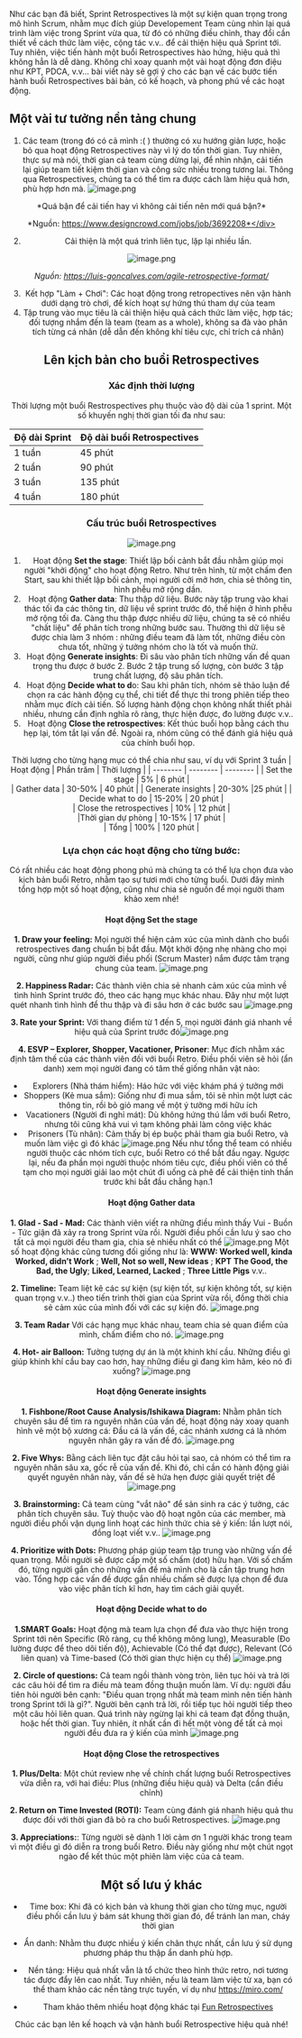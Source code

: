 Như các bạn đã biết, Sprint Retrospectives là một sự kiện quan trọng trong mô hình Scrum, nhằm mục đích giúp Developement Team cùng nhìn lại quá trình làm việc trong Sprint vừa qua, từ đó có những điều chỉnh, thay đổi cần thiết về cách thức làm việc, cộng tác v.v.. để cải thiện hiệu quả Sprint tới. Tuy nhiên, việc tiến hành một buổi Retrospectives hào hứng, hiệu quả thì không hẳn là dễ dàng. Không chỉ xoay quanh một vài hoạt động đơn điệu như KPT, PDCA, v.v... bài viết này sẽ gợi ý cho các bạn về các bước tiến hành buổi Retrospectives bài bản, có kế hoạch, và phong phú về các hoạt động.

## Một vài tư tưởng nền tảng chung
1. Các team (trong đó có cả mình :( ) thường có xu hướng giản lược, hoặc bỏ qua hoạt động Retrospectives này vì lý do tốn thời gian. Tuy nhiên, thực sự mà nói, thời gian cả team cùng dừng lại, để nhìn nhận, cải tiến lại giúp team tiết kiệm thời gian và công sức nhiều trong tương lai. Thông qua Retrospectives, chúng ta có thể tìm ra được cách làm hiệu quả hơn, phù hợp hơn mà.
![image.png](https://images.viblo.asia/f571778f-80a5-4271-ae01-42a54b15f84b.png)

<div align="center">*Quá bận để cải tiến hay vì không cải tiến nên mới quá bận?*

*Nguồn: https://www.designcrowd.com/jobs/job/3692208*</div>

2. Cải thiện là một quá trình liên tục, lặp lại nhiều lần.

![image.png](https://images.viblo.asia/39b3542c-a00e-43fe-816d-3b5fd6411ad7.png)

*Nguồn: https://luis-goncalves.com/agile-retrospective-format/*

3. Kết hợp "Làm + Chơi": Các hoạt động trong retropectives nên vận hành dưới dạng trò chơi, để kích hoạt sự hứng thú tham dự của team
4. Tập trung vào mục tiêu là cải thiện hiệu quả cách thức làm việc, hợp tác; đối tượng nhắm đến là team (team as a whole), không sa đà vào phân tích từng cá nhân (dễ dẫn đến không khí tiêu cực, chỉ trích cá nhân)

## Lên kịch bản cho buổi Retrospectives

### Xác định thời lượng
Thời lượng một buổi Restrospectives phụ thuộc vào độ dài của 1 sprint. Một số khuyến nghị thời gian tối đa như sau:

| Độ dài Sprint | Độ dài buổi Retrospectives | 
| -------- | -------- | 
| 1 tuần     | 45 phút     |
| 2 tuần     | 90 phút     |
| 3 tuần     | 135 phút     |
| 4 tuần     | 180 phút     |
### Cấu trúc buổi Retrospectives
![image.png](https://images.viblo.asia/a57a14c6-c4b3-4b38-b95b-6c301b3544ad.png)
1. Hoạt động **Set the stage**: Thiết lập bối cảnh bắt đầu nhằm giúp mọi người "khởi động" cho hoạt động Retro. Như trên hình, từ một chấm đen Start, sau khi thiết lập bối cảnh, mọi người cởi mở hơn, chia sẻ thông tin, hình phễu mở rộng dần.
2. Hoạt động **Gather data**: Thu thập dữ liệu. Bước này tập trung vào khai thác tối đa các thông tin, dữ liệu về sprint trước đó, thể hiện ở hình phễu mở rộng tối đa. Càng thu thập được nhiều dữ liệu, chúng ta sẽ có nhiều "chất liệu" để phân tích trong những bước sau. Thường thì dữ liệu sẽ được chia làm 3 nhóm : những điều team đã làm tốt, những điều còn chưa tốt, những ý tưởng nhóm cho là tốt và muốn thử.
3. Hoạt động **Generate insights**: Đi sâu vào phân tích những vấn đề quan trọng thu được ở bước 2. Bước 2 tập trung số lượng, còn bước 3 tập trung chất lượng, độ sâu phân tích.
4. Hoạt động **Decide what to d**o: Sau khi phân tích, nhóm sẽ thảo luận để chọn ra các hành động cụ thể, chi tiết để thực thi trong phiên tiếp theo nhằm mục đích cải tiến. Số lượng hành động chọn không nhất thiết phải nhiều, nhưng cần định nghĩa rõ ràng, thực hiện được, đo lường được v.v..
5. Hoạt động **Close the retrospectives**: Kết thúc buổi họp bằng cách thu hẹp lại, tóm tắt lại vấn đề. Ngoài ra, nhóm cũng có thể đánh giá hiệu quả của chính buổi họp.

Thời lượng cho từng hạng mục có thể chia như sau, ví dụ với Sprint 3 tuần
| Hoạt động | Phần trăm | Thời lượng  | 
| -------- | -------- |  -------- | 
| Set the stage     |  5%  | 6 phút     |   
| Gather data     |  30-50%  | 40 phút     | 
| Generate insights     | 20-30%    |25 phút     | 
| Decide what to do     |   15-20% | 20 phút     |   
| Close the retrospectives     |   10% | 12 phút     |  
|Thời gian dự phòng     |   10-15% | 17 phút     |   
| Tổng     |   100% | 120 phút     |   

### Lựa chọn các hoạt động cho từng bước:
Có rất nhiều các hoạt động phong phú mà chúng ta có thể lựa chọn đưa vào kịch bản buổi Retro, nhằm tạo sự tươi mới cho từng buổi. Dưới đây mình tổng hợp một số hoạt động, cũng như chia sẻ nguồn để mọi người tham khảo xem nhé!
#### Hoạt động Set the stage
**1. Draw your feeling:** Mọi người thể hiện cảm xúc của mình dành cho buổi retrospectives đang chuẩn bị bắt đầu. Một khởi động nhẹ nhàng cho mọi người, cũng như giúp người điều phối (Scrum Master) nắm được tâm trạng chung của team. ![image.png](https://images.viblo.asia/8b31ac4e-f753-45da-a455-3dabac9010d2.png)

**2.  Happiness Radar:** Các thành viên chia sẻ nhanh cảm xúc của mình về tình hình Sprint trước đó, theo các hạng mục khác nhau. Đây như một lượt quét nhanh tình hình để thu thập và đi sâu hơn ở các bước sau ![image.png](https://images.viblo.asia/977438bf-ce67-4317-a75c-b5f6c316a781.png)

**3. Rate your Sprint:** Với thang điểm từ 1 đến 5, mọi người đánh giá nhanh về hiệu quả của Sprint trước đó![image.png](https://images.viblo.asia/aebb486a-736c-41d2-9a6f-ee548f624cc0.png)

**4. ESVP – Explorer, Shopper, Vacationer, Prisoner**: Mục đích nhằm xác định tâm thế của các thành viên đối với buổi Retro. Điều phối viên sẽ hỏi (ẩn danh) xem mọi người đang có tâm thế giống nhân vật nào:
- Explorers (Nhà thám hiểm): Háo hức với việc khám phá ý tưởng mới
- Shoppers (Kẻ mua sắm): Giống như đi mua sắm, tôi sẽ nhìn một lượt các thông tin, rồi bỏ giỏ mang về một ý tưởng mới hữu ích
- Vacationers (Người đi nghỉ mát): Dù không hứng thú lắm với buổi Retro, nhưng tôi cũng khá vui vì tạm không phải làm công việc khác
- Prisoners (Tù nhân): Cảm thấy bị ép buộc phải tham gia buổi Retro, và muốn làm việc gì đó khác
![image.png](https://images.viblo.asia/2a057e0f-eeaf-4e55-8e5f-1919b96ed8d4.png)
Nếu như tổng thể team có nhiều người thuộc các nhóm tích cực, buổi Retro có thể bắt đầu ngay. Ngược lại, nếu đa phần mọi người thuộc nhóm tiêu cực, điều phối viên có thể tạm cho mọi người giải lao một chút đi uống cà phê để cải thiện tinh thần trước khi bắt đầu chẳng hạn.1

#### Hoạt động Gather data
**1. Glad - Sad - Mad:** Các thành viên viết ra những điều mình thấy Vui - Buồn - Tức giận đã xảy ra trong Sprint vừa rồi. Người điều phối cần lưu ý sao cho tất cả mọi người đều tham gia, chia sẻ nhiều nhất có thể
![image.png](https://images.viblo.asia/b4091ef1-dc05-4243-ba52-f867c79dc686.png)
Một số hoạt động khác cũng tương đối giống như là: **WWW: Worked well, kinda Worked, didn’t Work** ; **Well, Not so well, New ideas** ; **KPT** **The Good, the Bad, the Ugly**; **Liked, Learned, Lacked** ; **Three Little Pigs** v.v..

**2. Timeline:**
Team liệt kê các sự kiện (sự kiện tốt, sự kiện không tốt, sự kiện quan trọng v.v..) theo tiến trình thời gian của Sprint vừa rồi, đồng thời chia sẻ cảm xúc của mình đối với các sự kiện đó.
![image.png](https://images.viblo.asia/56c93542-e748-4935-a117-a7cafd9dc0ee.png)

**3. Team Radar**
Với các hạng mục khác nhau, team chia sẻ quan điểm của mình, chấm điểm cho nó. 
![image.png](https://images.viblo.asia/cf114b9d-d701-4b74-b9a9-4d050bd7c982.png)

**4. Hot- air Balloon:** Tưởng tượng dự án là một khinh khí cầu. Những điều gì giúp khinh khí cầu bay cao hơn, hay những điều gì đang kìm hãm, kéo nó đi xuống?
![image.png](https://images.viblo.asia/69aed3b8-309d-4c3a-9b93-f4677acca18a.png)

#### Hoạt động Generate insights
**1. Fishbone/Root Cause Analysis/Ishikawa Diagram:** 
Nhằm phân tích chuyên sâu để tìm ra nguyên nhân của vấn đề, hoạt động này xoay quanh hình vẽ một bộ xương cá: Đầu cá là vấn đề, các nhánh xương cá là nhóm nguyên nhân gây ra vấn đề đó.
![image.png](https://images.viblo.asia/e279743d-9ed3-47d8-8478-d5946e471b7d.png)

**2. Five Whys:**
Bằng cách liên tục đặt câu hỏi tại sao, cả nhóm có thể tìm ra nguyên nhân sâu xa, gốc rễ của vấn đề. Khi đó, chỉ cần có hành động giải quyết nguyên nhân này, vấn đề sẽ hứa hẹn được giải quyết triệt để
![image.png](https://images.viblo.asia/95ddad98-17bc-4fc8-97a7-980710167387.png)

**3. Brainstorming:**
Cả team cùng "vắt não" để sản sinh ra các ý tưởng, các phân tích chuyên sâu. Tuỳ thuộc vào độ hoạt ngôn của các member, mà người điều phối vận dụng linh hoạt các hình thức chia sẻ ý kiến: lần lượt nói, đồng loạt viết v.v.. 
![image.png](https://images.viblo.asia/a4c0bcc2-3a5a-43a8-b4b5-a16228d98f0f.png)

**4. Prioritize with Dots:** Phương pháp giúp team tập trung vào những vấn đề quan trọng. Mỗi người sẽ được cấp một số chấm (dot) hữu hạn. Với số chấm đó, từng người gắn cho những vấn đề mà mình cho là cần tập trung hơn vào. Tổng hợp các vấn đề được gắn nhiều chấm sẽ được lựa chọn để đưa vào việc phân tích kĩ hơn, hay tìm cách giải quyết.

#### Hoạt động Decide what to do
**1.SMART Goals:**
Hoạt động mà team lựa chọn để đưa vào thực hiện trong Sprint tới nên Specific (Rõ ràng, cụ thể không mông lung), Measurable (Đo lường được để theo dõi tiến độ), Achievable (Có thể đạt được),  Relevant (Có liên quan) và Time-based (Có thời gian thực hiện cụ thể)
![image.png](https://images.viblo.asia/1628e892-5d22-4737-b674-7662bf0c3534.png)

**2. Circle of questions:** Cả team ngồi thành vòng tròn, liên tục hỏi và trả lời các câu hỏi để tìm ra điều mà team đồng thuận muốn làm. Ví dụ: người đầu tiên hỏi người bên cạnh: "Điều quan trọng nhất mà team mình nên tiến hành trong Sprint tới là gì?". Người bên cạnh trả lời, rồi tiếp tục hỏi người tiếp theo một câu hỏi liên quan. Quá trình này ngừng lại khi cả team đạt đồng thuận, hoặc hết thời gian. Tuy nhiên, ít nhất cần đi hết một vòng để tất cả mọi người đều đưa ra ý kiến của mình
![image.png](https://images.viblo.asia/76d2535e-81d4-439b-9487-061d8af88b6f.png)

####  Hoạt động Close the retrospectives
**1. Plus/Delta**: Một chút review nhẹ về chính chất lượng buổi Retrospectives vừa diễn ra, với hai điều: Plus (những điều hiệu quả) và Delta (cần điều chỉnh)

**2. Return on Time Invested (ROTI):** Team cùng đánh giá nhanh hiệu quả thu được đối với thời gian đã bỏ ra cho buổi Retrospectives.
![image.png](https://images.viblo.asia/e8b22b17-53a7-4258-9bc9-c6499fb244ae.png)

**3. Appreciations:**: Từng người sẽ dành 1 lời cảm ơn 1 người khác trong team vì một điều gì đó diễn ra trong buổi Retro. Điều này giống như một chút ngọt ngào để kết thúc một phiên làm việc của cả team.

## Một số lưu ý khác
- Time box: Khi đã có kịch bản và khung thời gian cho từng mục, người điều phối cần lưu ý bám sát khung thời gian đó, để tránh lan man, cháy thời gian
- Ẩn danh: Nhằm thu được nhiều ý kiến chân thực nhất, cần lưu ý sử dụng phương pháp thu thập ẩn danh phù hợp.
- Nền tảng: Hiệu quả nhất vẫn là tổ chức theo hình thức retro, nơi tương tác được đẩy lên cao nhất. Tuy nhiên, nếu là team làm việc từ xa, bạn có thể tham khảo các nền tảng trực tuyến, ví dụ như https://miro.com/

- Tham khảo thêm nhiều hoạt động khác tại [Fun Retrospectives](https://www.funretrospectives.com/category/check-in/)

Chúc các bạn lên kế hoạch và vận hành buổi Retrospective hiệu quả nhé!